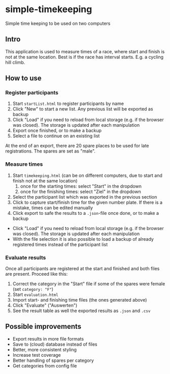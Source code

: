 # simple-timekeeping

Simple time keeping to be used on two computers

## Intro

This application is used to measure times of a race, where start and finish is not at the same location.
Best is if the race has interval starts. E.g. a cycling hill climb.

## How to use

### Register participants

1. Start `startList.html` to register participants by name
2. Click "New" to start a new list. Any previous list will be exported as backup
3. Click "Load" if you need to reload from local storage (e.g. if the browser was closed). The storage is updated after each manipulation
4. Export once finished, or to make a backup
5. Select a file to continue on an existing list

At the end of an export, there are 20 spare places to be used for late registrations. The spares are set as "male".

### Measure times

1. Start `timekeeping.html` (can be on different computers, due to start and finish not at the same location)
   1. once for the starting times: select "Start" in the dropdown
   2. once for the finishing times: select "Ziel" in the dropdown
2. Select the participant list which was exported in the previous section
3. Click to capture start/finish time for the given number plate. If there is a mistake, times can be edited manually
4. Click export to safe the results to a `.json`-file once done, or to make a backup

- Click "Load" if you need to reload from local storage (e.g. if the browser was closed). The storage is updated after each manipulation
- With the file selection it is also possible to load a backup of already registered times instead of the participant list

### Evaluate results

Once all participants are registered at the start and finished and both files are present. Proceed like this:

1. Correct the category in the "Start" file if some of the spares were female (set `category: "F"`)
2. Start `evaluation.html`
3. Import start- and finishing time files (the ones generated above)
4. Click "Evaluate" ("Auswerten")
5. See the result table as well the exported results as `.json` and `.csv`

## Possible improvements

- Export results in more file formats
- Save to (cloud) database instead of files
- Better, more consistent styling
- Increase test coverage
- Better handling of spares per category
- Get categories from config file

